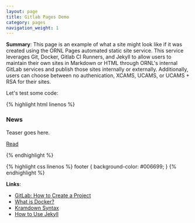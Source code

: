 ```yaml
---
layout: page
title: Gitlab Pages Demo
category: pages
navigation_weight: 1
---
```


**Summary**: This page is an example of what a site might look like if it was created using the ORNL Pages automated static site service. This service leverages Git, Docker, Gitlab CI Runners, and Jekyll to allow users to maintain their own sites in Markdown or HTML through ORNL's internal GitLab services and publish those sites internally or externally. Additionally, users can choose between no authenication, XCAMS, UCAMS, or UCAMS + RSA for their sites.

Let's test some code:

{% highlight html linenos %}

<!-- News card -->
<div class="research-card-wrapper">
    <div class="news-card">
        <h3>News</h3>
        <p>Teaser goes here.
        </p>
        <a href="" class="button">Read</a>
    </div>
</div>

{% endhighlight %}

{% highlight css linenos %}
footer {
    background-color: #006699;
}
{% endhighlight %}


**Links**:
* [GitLab: How to Create a Project](https://docs.gitlab.com/ee/gitlab-basics/create-project.html)
* [What is Docker?](https://www.docker.com/what-docker)
* [Kramdown Syntax](https://kramdown.gettalong.org/syntax.html)
* [How to Use Jekyll](https://jekyllrb.com/docs/home/)

